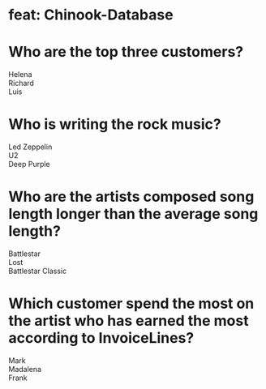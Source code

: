 # feat: Chinook-Database
# Who are the top three customers?
Helena <br />
Richard <br />
Luis <br />
# Who is writing the rock music?
Led Zeppelin <br />
U2 <br />
Deep Purple <br />
# Who are the artists composed song length longer than the average song length?
Battlestar <br />
Lost <br />
Battlestar Classic <br />
# Which customer spend the most on the artist who has earned the most according to InvoiceLines?
Mark <br />
Madalena <br />
Frank <br />
